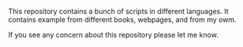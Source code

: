 This repository contains a bunch of scripts in different languages. It contains example from different books, webpages, and from my owm. 

If you see any concern about this repository please let me know. 
